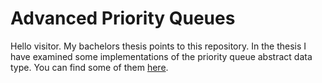 # Advanced Priority Queues
Hello visitor. My bachelors thesis points to this repository. In the thesis I have examined some implementations of the priority queue abstract data type. You can find some of them [here](https://github.com/MichalMrena/mix-ds).
